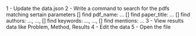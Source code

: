 1 - Update the data.json
2 - Write a command to search for the pdfs matching sertain parameters
    [] find pdf_name: ...
    [] find paper_title: ...
    [] find authors: ..., ...,
    [] find keywords: ..., ...,
    [] find mentions: ...
3 - View results data like Problem, Method, Results
4 - Edit the data
5 - Open the file